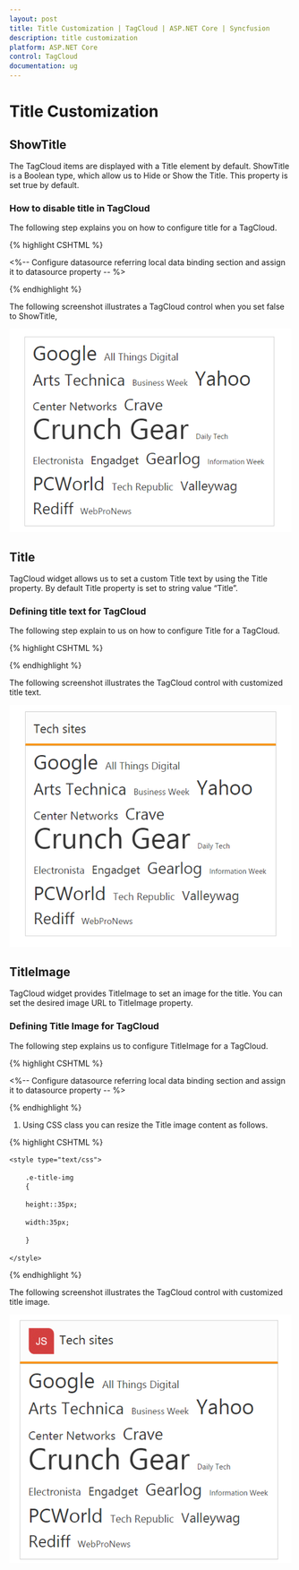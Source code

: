 ```yaml
---
layout: post
title: Title Customization | TagCloud | ASP.NET Core | Syncfusion
description: title customization
platform: ASP.NET Core
control: TagCloud
documentation: ug
---
```


# Title Customization

## ShowTitle

The TagCloud items are displayed with a Title element by default. ShowTitle is a Boolean type, which allow us to Hide or Show the Title. This property is set true by default.

### How to disable title in TagCloud

The following step explains you on how to configure title for a TagCloud.

{% highlight CSHTML %}

<%-- Configure datasource referring local data binding section and assign it to datasource property -- %>

<ej-tag-cloud id="tagcloud" datasource="ViewBag.datasource" show-title="false">
	<e-tag-cloud-fields text="Text" url="Url" frequency="Frequency" />
</ej-tag-cloud>

{% endhighlight %}

The following screenshot illustrates a TagCloud control when you set false to ShowTitle,

![](Title-Customization_images/Title-Customization_img1.png)


## Title

TagCloud widget allows us to set a custom Title text by using the Title property. By default Title property is set to string value “Title”.

### Defining title text for TagCloud

The following step explain to us on how to configure Title for a TagCloud.

{% highlight CSHTML %}

<ej-tag-cloud id="tagcloud" datasource="ViewBag.datasource" title="Tech sites">
	<e-tag-cloud-fields text="Text" url="Url" frequency="Frequency" />
</ej-tag-cloud>

{% endhighlight %}

The following screenshot illustrates the TagCloud control with customized title text.

![](Title-Customization_images/Title-Customization_img2.png)

## TitleImage

TagCloud widget provides TitleImage to set an image for the title. You can set the desired image URL to TitleImage property.

### Defining Title Image for TagCloud

The following step explains us to configure TitleImage for a TagCloud.

{% highlight CSHTML %}

<%-- Configure datasource referring local data binding section and assign it to datasource property -- %>

<ej-tag-cloud id="tagcloud" datasource="ViewBag.datasource" title="Tech sites" title-image="http://js.syncfusion.com/demos/web/images/waitingpopup/js_logo.png">
	<e-tag-cloud-fields text="Text" url="Url" frequency="Frequency" />
</ej-tag-cloud>

{% endhighlight %}

1. Using CSS class you can resize the Title image content as follows.

{% highlight CSHTML %}

	<style type="text/css">

		.e-title-img 
		{

		height::35px;

		width:35px;

		}

	</style>

{% endhighlight %}

The following screenshot illustrates the TagCloud control with customized title image.

![](Title-Customization_images/Title-Customization_img3.png)